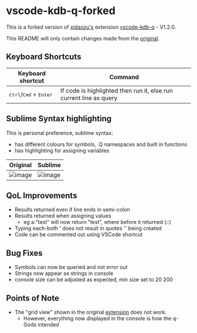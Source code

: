 # vscode-kdb-q-forked

This is a forked version of [xidaozu's](https://github.com/real-xidaozu/vscode-kdb-q) extension [vscode-kdb-q](https://marketplace.visualstudio.com/items?itemName=xidaozu.vscode-kdb-q) - V1.2.0.


This README will only contain changes made from the [original](https://github.com/real-xidaozu/vscode-kdb-q).


## Keyboard Shortcuts

| Keyboard shortcut                                  | Command                                                            |
| ---------------------------------------------------| ------------------------------------------------------------------ |
| <kbd>Ctrl</kbd>/<kbd>Cmd</kbd> + <kbd>Enter</kbd>  | If code is highlighted then run it, else run current line as query |



## Sublime Syntax highlighting

This is personal preference, sublime syntax:
* has different colours for symbols, .Q namespaces and built in functions
* has highlighting for assigning variables


|Original                                                                                                       |Sublime                                                                                                        |
|---------------------------------------------------------------------------------------------------------------|---------------------------------------------------------------------------------------------------------------|
|![image](https://user-images.githubusercontent.com/92346145/156468768-a2f79b2d-2a17-4fac-97f8-3b48da41b97a.png)|![image](https://user-images.githubusercontent.com/92346145/156468786-d41aa062-1c1a-4fa2-a4f1-c35e9ecb1913.png)|



## QoL Improvements

* Results returned even if line ends in semi-colon
* Results returned when assigning values
    * eg a:"test" will now return "test", where before it returned (::)
* Typing each-both ' does not result in quotes '' being created
* Code can be commented out using VSCode shortcut


## Bug Fixes 

* Symbols can now be queried and not error out
* Strings now appear as strings in console
* console size can be adjusted as expected, min size set to 20 200


## Points of Note
* The "grid view" shown in the original [extension](https://marketplace.visualstudio.com/items?itemName=xidaozu.vscode-kdb-q) does not work.
    * However, everything now displayed in the console is how the q-Gods intended
